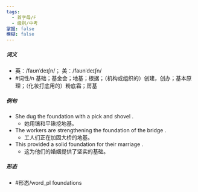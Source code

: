 ```yaml
---
tags:
  - 首字母/F
  - 级别/中考
掌握: false
模糊: false
---
```

##### 词义
- 英：/faʊnˈdeɪʃn/； 美：/faʊnˈdeɪʃn/
- #词性/n  基础；基金会；地基；根据；（机构或组织的）创建，创办；基本原理；（化妆打底用的）粉底霜；房基
##### 例句
- She dug the foundation with a pick and shovel .
	- 她用镐和平锹挖地基。
- The workers are strengthening the foundation of the bridge .
	- 工人们正在加固大桥的地基。
- This provided a solid foundation for their marriage .
	- 这为他们的婚姻提供了坚实的基础。
##### 形态
- #形态/word_pl foundations
